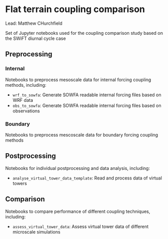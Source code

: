 # Flat terrain coupling comparison
Lead: Matthew CHurchfield

Set of Jupyter notebooks used for the coupling comparison study based on the SWiFT diurnal cycle case

## Preprocessing

### Internal
Notebooks to preprocess mesoscale data for internal forcing coupling methods, including:

- `wrf_to_sowfa`: Generate SOWFA readable internal forcing files based on WRF data
- `obs_to_sowfa`: Generate SOWFA readable internal forcing files based on observations

### Boundary
Notebooks to preprocess mescoscale data for boundary forcing coupling methods

## Postprocessing
Notebooks for individual postprocessing and data analysis, including:

- `analyse_virtual_tower_data_template`: Read and process data of virtual towers

## Comparison
Notebooks to compare performance of different coupling techniques, including:

- `assess_virtual_tower_data`: Assess virtual tower data of different microscale simulations
